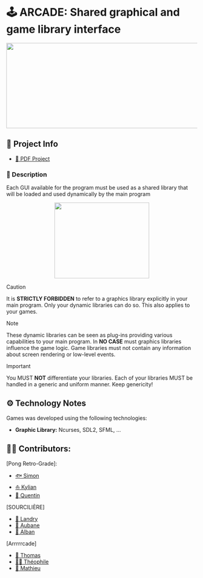 # 🕹️ ARCADE: Shared graphical and game library interface

<p align="center">
<img width="800" height="225" src="https://github.com/6im0n/Shared-Arcade/assets/46846093/cbe2bc14-8dc3-4984-9545-bffe19412f93">
</p>

## **📑 Project Info**
- [📄 PDF Project](https://intra.epitech.eu/module/2023/B-OOP-400/NAN-4-1/acti-633490/project/file/B-OOP-400_arcade.pdf)

### **📃 Description**
Each GUI available for the program must be used as a shared library that will be loaded and used dynamically by the main program
<p align="center">
<img width="250" height="200" src="https://github.com/6im0n/Arcade/assets/46846093/eea8429e-e899-4f50-9434-2d2c9e0abf7e">
</p>



> [!CAUTION]
> It is **STRICTLY FORBIDDEN** to refer to a graphics library explicitly in your main program. Only your dynamic libraries can do so. This also applies to your games.


> [!NOTE]
> These dynamic libraries can be seen as plug-ins providing various capabilities to your main program. In **NO CASE** must graphics libraries influence the game logic. Game libraries must not contain any information about screen rendering or low-level events.

> [!IMPORTANT]  
> You MUST **NOT** differentiate your libraries. Each of your libraries MUST be handled in a generic and uniform manner. Keep genericity!

## **⚙️ Technology Notes**

 Games was developed using the following technologies:

- **Graphic Library:** Ncurses, SDL2, SFML, ...

## **🙍‍♂️ Contributors:**
[Pong Retro-Grade]: 
- [🐟 Simon](https://github.com/6im0n)
- [⛵ Kylian](https://github.com/Njord201)
- [👾 Quentin](https://github.com/Quentintnrl)

[SOURCILIÈRE]
- [🦁 Landry](https://github.com/landryarki)
- [💪 Aubane](https://github.com/AubaneNourry)
- [🍑 Alban](https://github.com/Peralban)

[Arrrrrcade]
- [🧸 Thomas](https://github.com/Thomaltarix)
- [🏄‍♂️ Théophile](https://github.com/theophile-jr)
- [🦝 Mathieu](https://github.com/mathieurobert1)

